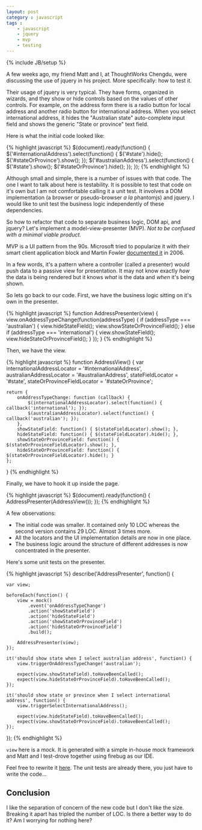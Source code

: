 ```yaml
---
layout: post
category : javascript
tags :
    - javascript
    - jquery
    - mvp
    - testing
---
```

{% include JB/setup %}

A few weeks ago, my friend Matt and I, at ThoughtWorks Chengdu, were discussing the use of jquery in his project. More specifically: how to test it.

Their usage of jquery is very typical. They have forms, organized in wizards, and they show or hide controls based on the values of other controls. For example, on the address form there is a radio button for local address and another radio button for international address. When you select international address, it hides the "Australian state" auto-complete input field and shows the generic "State or province" text field.

Here is what the initial code looked like:

{% highlight javascript %}
$(document).ready(function() {
	$('#internationalAddress').select(function() {
		$('#state').hide();
		$('#stateOrProvince').show();
	});
	$('#australianAddress').select(function() {
		$('#state').show();
		$('#stateOrProvince').hide();
	});
});
{% endhighlight %}

Although small and simple, there is a number of issues with that code. The one I want to talk about here is testability. It is possible to test that code on it's own but I am not comfortable calling it a unit test. It involves a DOM implementation (a browser or pseudo-browser _a la_ phantomjs) and jquery. I would like to unit test the business logic independently of these dependencies.

So how to refactor that code to separate business logic, DOM api, and jquery? Let's implement a model-view-presenter (MVP). _Not to be confused with a minimal viable product._

MVP is a UI pattern from the 90s. Microsoft tried to popularize it with their smart client application block and Martin Fowler [documented it](http://martinfowler.com/eaaDev/uiArchs.html#Model-view-presentermvp) in 2006. 

In a few words, it's a pattern where a controller (called a presenter) would push data to a passive view for presentation. It may not know exactly _how_ the data is being rendered but it knows _what_ is the data and _when_ it's being shown.

So lets go back to our code. First, we have the business logic sitting on it's own in the presenter.

{% highlight javascript %}
function AddressPresenter(view) {
	view.onAddressTypeChange(function(addressType) {
		if (addressType === 'australian') {
			view.hideStateField();
			view.showStateOrProvinceField();
		} else if (addressType === 'international') {
			view.showStateField();
			view.hideStateOrProvinceField();
		}
	});
}
{% endhighlight %}

Then, we have the view.

{% highlight javascript %}
function AddressView() {
	var internationalAddressLocator = '#internationalAddress',
	    australianAddressLocator = '#australianAddress',
	    stateFieldLocator = '#state',
	    stateOrProvinceFieldLocator = '#stateOrProvince';

	return {
		onAddressTypeChange: function (callback) {
			$(internationalAddressLocator).select(function() { callback('international'); });
			$(australianAddressLocator).select(function() { callback('australian'); });
		},
		showStateField: function() { $(stateFieldLocator).show(); },
		hideStateField: function() { $(stateFieldLocator).hide(); },
		showStateOrProvinceField: function() { $(stateOrProvinceFieldLocator).show(); },
		hideStateOrProvinceField: function() { $(stateOrProvinceFieldLocator).hide(); }
	};
}
{% endhighlight %}

Finally, we have to hook it up inside the page.

{% highlight javascript %}
$(document).ready(function() {
	AddressPresenter(AddressView());
});
{% endhighlight %}

A few observations:
* The initial code was smaller. It contained only 10 LOC whereas the second version contains 29 LOC. Almost 3 times more. 
* All the locators and the UI implementation details are now in one place.
* The business logic around the structure of different addresses is now concentrated in the presenter.

Here's some unit tests on the presenter.

{% highlight javascript %}
describe('AddressPresenter', function() {

	var view;

	beforeEach(function() {
		view = mock()
			.event('onAddressTypeChange')
			.action('showStateField')
			.action('hideStateField')
			.action('showStateOrProvinceField')
			.action('hideStateOrProvinceField')
			.build();

		AddressPresenter(view);
	});

	it('should show state when I select australian address', function() {
		view.triggerOnAddressTypeChange('australian');

		expect(view.showStateField).toHaveBeenCalled();
		expect(view.hideStateOrProvinceField).toHaveBeenCalled();
	});

	it('should show state or province when I select international address', function() {
		view.triggerSelectInternationalAddress();

		expect(view.hideStateField).toHaveBeenCalled();
		expect(view.showStateOrProvinceField).toHaveBeenCalled();
	});
});
{% endhighlight %}

`view` here is a mock. It is generated with a simple in-house mock framework and Matt and I test-drove together using firebug as our IDE.

Feel free to rewrite it [here](/pairing/). The unit tests are already there, you just have to write the code...

## Conclusion

I like the separation of concern of the new code but I don't like the size. Breaking it apart has tripled the number of LOC.
Is there a better way to do it? Am I worrying for nothing here?

